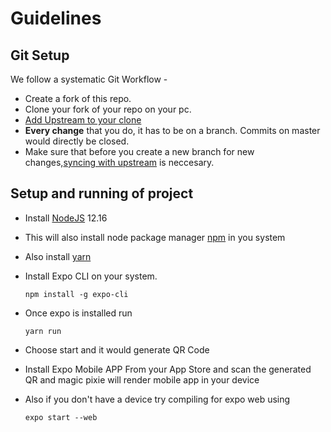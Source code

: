 # Guidelines

## Git Setup
We follow a systematic Git Workflow -
- Create a fork of this repo.
- Clone your fork of your repo on your pc.
- [Add Upstream to your clone](https://help.github.com/en/github/collaborating-with-issues-and-pull-requests/configuring-a-remote-for-a-fork)
- **Every change** that you do, it has to be on a branch. Commits on master would directly be closed.
- Make sure that before you create a new branch for new changes,[syncing with upstream](https://help.github.com/en/github/collaborating-with-issues-and-pull-requests/syncing-a-fork) is neccesary.


## Setup and running of project 
* Install [NodeJS](https://nodejs.org/en/) 12.16
* This will also install node package manager [npm](https://www.npmjs.com) in you system 
* Also install [yarn](https://yarnpkg.com) 
* Install Expo CLI on your system. 
    ```
    npm install -g expo-cli
    ```

* Once expo is installed run 
    ```
    yarn run 
    ```
* Choose start and it would generate QR Code
* Install Expo Mobile APP From your App Store and scan the generated QR and magic pixie will render mobile app in your device
* Also if you don't have a device try compiling for expo web using
    ```
    expo start --web
    ```

